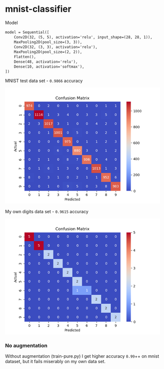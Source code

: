 # mnist-classifier

Model
```
model = Sequential([
    Conv2D(32, (5, 5), activation='relu', input_shape=(28, 28, 1)),
    MaxPooling2D(pool_size=(3, 3)),
    Conv2D(32, (3, 3), activation='relu'),
    MaxPooling2D(pool_size=(2, 2)),
    Flatten(),
    Dense(48, activation='relu'),
    Dense(10, activation='softmax'),
])
```

MNIST test data set - `0.9866` accuracy

![MNIST data set confusion matrix](docs/confusion-matrix-mnist.png)


My own digits data set - `0.9615` accuracy

![My own data set confusion matrix](docs/confusion-matrix-my-digits.png)

### No augmentation
Without augmentation (train-pure.py) I get higher accuracy `0.99`++ on mnist dataset, but it fails miserably on my own data set.